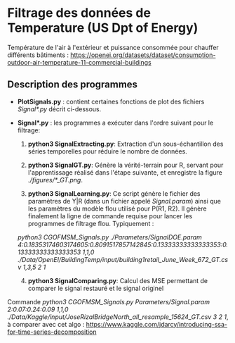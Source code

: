 # Filtrage des données de Temperature (US Dpt of Energy)

Température de l'air à l'extérieur et puissance consommée pour chauffer différents bâtiments : https://openei.org/datasets/dataset/consumption-outdoor-air-temperature-11-commercial-buildings

## Description des programmes

   - **PlotSignals.py** : contient certaines fonctions de plot des fichiers *Signal\*.py* décrit ci-dessous.

   - **Signal\*.py** : les programmes a exécuter dans l'ordre suivant pour le filtrage:

      1. **python3 SignalExtracting.py**: Extraction d'un sous-échantillon des séries temporelles pour réduire le nombre de données.

      2. **python3 SignalGT.py**: Génère la vérité-terrain pour R, servant pour l'apprentissage réalisé dans l'étape suivante, et enregistre la figure *./figures/\*_GT.png*.

      3. **python3 SignalLearning.py**: Ce script génère le fichier des paramètres de Y|R (dans un fichier appelé *Signal.param*) ainsi que les paramètres du modèle flou utilisé pour P(R1, R2). Il génère finalement la ligne de commande requise pour lancer les programmes de filtrage flou. Typiquement :

        *python3 CGOFMSM_Signals.py ./Parameters/SignalDOE.param 4:0.18353174603174605:0.8091517857142845:0.13333333333333353:0.13333333333333353 1,1,0 ./Data/OpenEI/BuildingTemp/input/building1retail_June_Week_672_GT.csv 1,3,5 2 1*
      
      4. **python3 SignalComparing.py**: Calcul des MSE permettant de comparer le signal restauré et le signal originel

Commande *python3 CGOFMSM_Signals.py Parameters/Signal.param 2:0.07:0.24:0.09 1,1,0 ./Data/Kaggle/input/JoseRizalBridgeNorth_all_resample_15624_GT.csv 3 2 1*, à comparer avec cet algo : https://www.kaggle.com/jdarcy/introducing-ssa-for-time-series-decomposition

